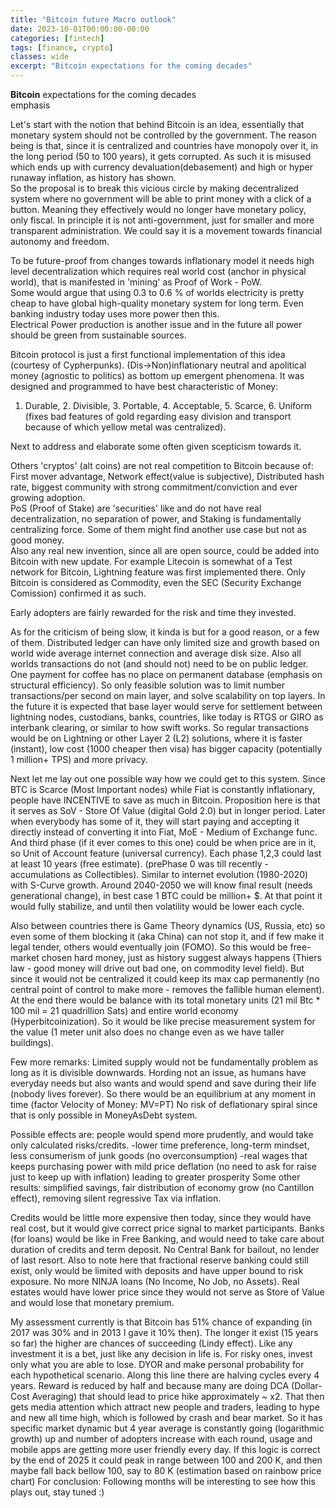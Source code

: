 ```yaml
---
title: "Bitcoin future Macro outlook"
date: 2023-10-01T00:00:00-00:00
categories: [fintech]
tags: [finance, crypto]
classes: wide
excerpt: "Bitcoin expectations for the coming decades"
---
```


**Bitcoin** expectations for the coming decades<br> emphasis

Let's start with the notion that behind Bitcoin is an idea, essentially that monetary system should not be controlled by the government. The reason being is that, since it is centralized and countries have monopoly over it, in the long period (50 to 100 years), it gets corrupted. As such it is misused which ends up with currency devaluation(debasement) and high or hyper runaway inflation, as history has shown.  
So the proposal is to break this vicious circle by making decentralized system where no government will be able to print money with a click of a button. Meaning they effectively would no longer have monetary policy, only fiscal. In principle it is not anti-government, just for smaller and more transparent administration. We could say it is a movement towards financial autonomy and freedom.

To be future-proof from changes towards inflationary model it needs high level decentralization which requires real world cost (anchor in physical world), that is manifested in 'mining' as Proof of Work - PoW.  
Some would argue that using 0.3 to 0.6 % of worlds electricity is pretty cheap to have global high-quality monetary system for long term. Even banking industry today uses more power then this.  
Electrical Power production is another issue and in the future all power should be green from sustainable sources.

Bitcoin protocol is just a first functional implementation of this idea (courtesy of Cypherpunks).
(Dis->Non)inflationary neutral and apolitical money (agnostic to politics) as bottom up emergent phenomena.
It was designed and programmed to have best characteristic of Money:  
1. Durable, 2. Divisible, 3. Portable, 4. Acceptable, 5. Scarce, 6. Uniform  
(fixes bad features of gold regarding easy division and transport because of which yellow metal was centralized).

Next to address and elaborate some often given scepticism towards it.

Others 'cryptos' (alt coins) are not real competition to Bitcoin because of:  
First mover advantage, Network effect(value is subjective), Distributed hash rate, biggest community with strong commitment/conviction and ever growing adoption.  
PoS (Proof of Stake) are 'securities' like and do not have real decentralization, no separation of power, and Staking is fundamentally centralizing force. Some of them might find another use case but not as good money.  
Also any real new invention, since all are open source, could be added into Bitcoin with new update. For example Litecoin is somewhat of a Test network for Bitcoin, Lightning feature was first implemented there.
Only Bitcoin is considered as Commodity, even the SEC (Security Exchange Comission) confirmed it as such.

Early adopters are fairly rewarded for the risk and time they invested.

As for the criticism of being slow, it kinda is but for a good reason, or a few of them.
Distributed ledger can have only limited size and growth based on world wide average internet connection and average disk size. Also all worlds transactions do not (and should not) need to be on public ledger. One payment for coffee has no place on permanent database (emphasis on structural efficiency).
So only feasible solution was to limit number transactions/per second on main layer, and solve scalability on top layers. In the future it is expected that base layer would serve for settlement between lightning nodes, custodians, banks, countries, like today is RTGS or GIRO as interbank clearing, or similar to how swift works. So regular transactions would be on Lightning or other Layer 2 (L2) solutions, where it is faster (instant), low cost (1000 cheaper then visa) has bigger capacity (potentially 1 million+ TPS) and more privacy.

Next let me lay out one possible way how we could get to this system. Since BTC is Scarce (Most Important nodes) while Fiat is constantly inflationary, people have INCENTIVE to save as much in Bitcoin.
Proposition here is that it serves as SoV - Store Of Value (digital Gold 2.0) but in longer period.
Later when everybody has some of it, they will start paying and accepting it directly instead of converting it into Fiat, MoE - Medium of Exchange func.
And third phase (if it ever comes to this one) could be when price are in it, so Unit of Account feature (universal currency).
Each phase 1,2,3 could last at least 10 years (free estimate). (prePhase 0 was till recently - accumulations as Collectibles). Similar to internet evolution (1980-2020) with S-Curve growth.
Around 2040-2050 we will know final result (needs generational change), in best case 1 BTC could be million+ $. At that point it would fully stabilize, and until then volatility would be lower each cycle.

Also between countries there is Game Theory dynamics (US, Russia, etc) so even some of them blocking it (aka China) can not stop it, and if few make it legal tender, others would eventually join (FOMO). So this would be free-market chosen hard money, just as history suggest always happens (Thiers law - good money will drive out bad one, on commodity level field). But since it would not be centralized it could keep its max cap permanently (no central point of control to make more - removes the fallible human element). At the end there would be balance with its total monetary units (21 mil Btc * 100 mil = 21 quadrillion Sats) and entire world economy (Hyperbitcoinization).
So it would be like precise measurement system for the value (1 meter unit also does no change even as we have taller buildings).

Few more remarks:
Limited supply would not be fundamentally problem as long as it is divisible downwards.
Hording not an issue, as humans have everyday needs but also wants and would spend and save during their life (nobody lives forever). So there would be an equilibrium at any moment in time (factor Velocity of Money: MV=PT)
No risk of deflationary spiral since that is only possible in MoneyAsDebt system.

Possible effects are:
people would spend more prudently, and would take only calculated risks/credits.
-lower time preference, long-term mindset, less consumerism of junk goods (no overconsumption)
-real wages that keeps purchasing power with mild price deflation (no need to ask for raise just to keep up with inflation) leading to greater prosperity
Some other results:
simplified savings, fair distribution of economy grow (no Cantillon effect), removing silent regressive Tax via inflation.

Credits would be little more expensive then today, since they would have real cost, but it would give correct price signal to market participants. Banks (for loans) would be like in Free Banking, and would need to take care about duration of credits and term deposit. No Central Bank for bailout, no lender of last resort.
Also to note here that fractional reserve banking could still exist, only would be limited with deposits and have upper bound to risk exposure. No more NINJA loans (No Income, No Job, no Assets).
Real estates would have lower price since they would not serve as Store of Value and would lose that monetary premium.

My assessment currently is that Bitcoin has 51% chance of expanding (in 2017 was 30% and in 2013 I gave it 10% then). The longer it exist (15 years so far) the higher are chances of succeeding (Lindy effect).
Like any investment it is a bet, just like any decision in life is. For risky ones, invest only what you are able to lose.
DYOR and make personal probability for each hypothetical scenario.
Along this line there are halving cycles every 4 years.
Reward is reduced by half and because many are doing DCA (Dollar-Cost Averaging) that should lead to price hike approximately ~ x2.
That then gets media attention which attract new people and traders, leading to hype and new all time high, which is followed by crash and bear market. So it has specific market dynamic but 4 year average is constantly going (logarithmic growth) up and number of adopters increase with each round, usage and mobile apps are getting more user friendly every day. If this logic is correct by the end of 2025 it could peak in range between 100 and 200 K, and then maybe fall back bellow 100, say to 80 K (estimation based on rainbow price chart)
For conclusion: Following months will be interesting to see how this plays out, stay tuned :)